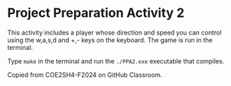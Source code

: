 # Project Preparation Activity 2

This activity includes a player whose direction and speed you can control using the w,a,s,d and +,- keys on the keyboard. The game is run in the terminal.

Type `make` in the terminal and run the `./PPA2.exe` executable that compiles.

Copied from COE2SH4-F2024 on GitHub Classroom.
